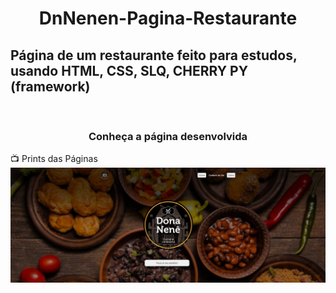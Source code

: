 <div align="center">
<h1> DnNenen-Pagina-Restaurante </h1>
</div>

<h2> Página de um restaurante feito para estudos, usando HTML, CSS, SLQ, CHERRY PY (framework)</h2>
<br>

<div align="center">
<h3>Conheça a página desenvolvida </h3>
</div>
<a> 📺 Prints das Páginas </a>

<img src="https://github.com/diegogodoy06/DnNene-Pag-Restaurante/blob/main/Print/pag-1.jpg">
<img src="">
<img src="">
<img src="">
